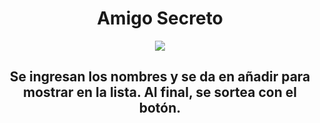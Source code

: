 <h1 align="center"> Amigo Secreto </h1>
  <p align="center">
   <img src="https://img.eldefinido.cl/portadas/650/2014-12-23-7255NWE5558.jpg">
   </p>
     <h2 align="center"> Se ingresan los nombres y se da en añadir para mostrar en la lista. Al final, se sortea con el botón. </h2>
     
